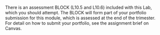 #

There is an assessment BLOCK (L10.5 and L10.6) included with this Lab, which you should attempt. The BLOCK will form part of your portfolio submission for this module, which is assessed at the end of the trimester. For detail on how to submit your portfolio, see the assignment brief on Canvas.
